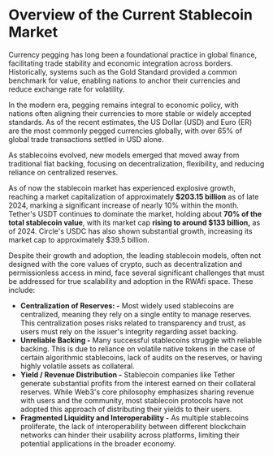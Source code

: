 # Overview of the Current Stablecoin Market

Currency pegging has long been a foundational practice in global finance, facilitating trade stability and economic integration across borders. Historically, systems such as the Gold Standard provided a common benchmark for value, enabling nations to anchor their currencies and reduce exchange rate for volatility.

In the modern era, pegging remains integral to economic policy, with nations often aligning their currencies to more stable or widely accepted standards. As of the recent estimates, the US Dollar (USD) and Euro (ER) are the most commonly pegged currencies globally, with over 65% of global trade transactions settled in USD alone.

As stablecoins evolved, new models emerged that moved away from traditional fiat backing, focusing on decentralization, flexibility, and reducing reliance on centralized reserves.

As of now the stablecoin market has experienced explosive growth, reaching a market capitalization of approximately **$203.15 billion** as of late 2024, marking a significant increase of nearly 10% within the month. Tether's USDT continues to dominate the market, holding about **70% of the total stablecoin value**, with its market cap **rising to around $133 billion,** as of 2024. Circle's USDC has also shown substantial growth, increasing its market cap to approximately $39.5 billion.

Despite their growth and adoption, the leading stablecoin models, often not designed with the core values of crypto, such as decentralization and permissionless access in mind, face several significant challenges that must be addressed for true scalability and adoption in the RWAfi space. These include:

* **Centralization of Reserves: -** Most widely used stablecoins are centralized, meaning they rely on a single entity to manage reserves. This centralization poses risks related to transparency and trust, as users must rely on the issuer's integrity regarding asset backing.
* **Unreliable Backing -** Many successful stablecoins struggle with reliable backing. This is due to reliance on volatile native tokens in the case of certain algorithmic stablecoins, lack of audits on the reserves, or having highly volatile assets as collateral.
* **Yield / Revenue Distribution -** Stablecoin companies like Tether generate substantial profits from the interest earned on their collateral reserves. While Web3's core philosophy emphasizes sharing revenue with users and the community, most stablecoin protocols have not adopted this approach of distributing their yields to their users.
* **Fragmented Liquidity and Interoperability -** As multiple stablecoins proliferate, the lack of interoperability between different blockchain networks can hinder their usability across platforms, limiting their potential applications in the broader economy.

